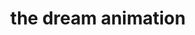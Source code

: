 ---
title: 'the dream animation'
redirect_to:
  - 'https://discuss.pencil2d.org/t/the-dream-animation/821'
---